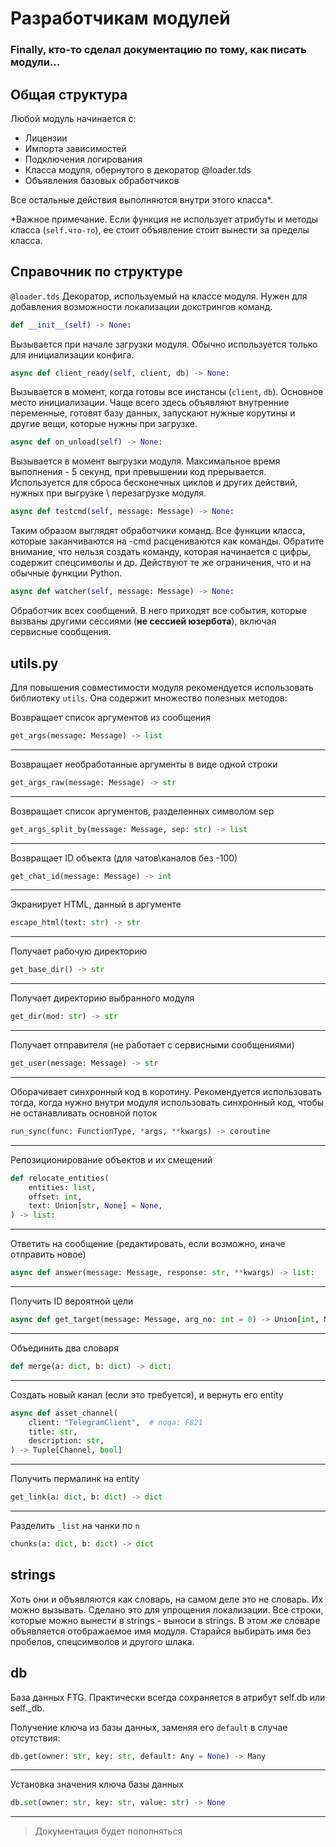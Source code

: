 # Разработчикам модулей
### Finally, кто-то сделал документацию по тому, как писать модули...

## Общая структура
Любой модуль начинается с:

- Лицензии
- Импорта зависимостей
- Подключения логирования
- Класса модуля, обернутого в декоратор @loader.tds
- Объявления базовых обработчиков


Все остальные действия выполняются внутри этого класса\*.

\*Важное примечание. Если функция не использует атрибуты и методы класса (`self.что-то`), ее стоит объявление стоит вынести за пределы класса.


## Справочник по структуре

`@loader.tds`
Декоратор, используемый на классе модуля. Нужен для добавления возможности локализации докстрингов команд.


```python
def __init__(self) -> None:
```
Вызывается при начале загрузки модуля. Обычно используется только для инициализации конфига.


```python
async def client_ready(self, client, db) -> None:
```
Вызывается в момент, когда готовы все инстансы (`client`, `db`). Основное место инициализации. Чаще всего здесь объявляют внутренние переменные, готовят базу данных, запускают нужные корутины и другие вещи, которые нужны при загрузке.


```python
async def on_unload(self) -> None:
```
Вызывается в момент выгрузки модуля. Максимальное время выполнения - 5 секунд, при превышении код прерывается. Используется для сброса бесконечных циклов и других действий, нужных при выгрузке \ перезагрузке модуля.

```python
async def testcmd(self, message: Message) -> None:
```
Таким образом выглядят обработчики команд. Все функции класса, которые заканчиваются на -cmd расцениваются как команды. Обратите внимание, что нельзя создать команду, которая начинается с цифры, содержит спецсимволы и др. Действуют те же ограничения, что и на обычные функции Python.

```python
async def watcher(self, message: Message) -> None:
```
Обработчик всех сообщений. В него приходят все события, которые вызваны другими сессиями (**не сессией юзербота**), включая сервисные сообщения.


## utils.py
Для повышения совместимости модуля рекомендуется использовать библиотеку `utils`. Она содержит множество полезных методов:

Возвращает список аргументов из сообщения
```python
get_args(message: Message) -> list
```
---

Возвращает необработанные аргументы в виде одной строки
```python
get_args_raw(message: Message) -> str
```
---

Возвращает список аргументов, разделенных символом sep
```python
get_args_split_by(message: Message, sep: str) -> list
```
---

Возвращает ID объекта (для чатов\каналов без -100)
```python
get_chat_id(message: Message) -> int
```
---

Экранирует HTML, данный в аргументе
```python
escape_html(text: str) -> str
```
---

Получает рабочую директорию
```python
get_base_dir() -> str
```
---

Получает директорию выбранного модуля
```python
get_dir(mod: str) -> str
```
---

Получает отправителя (не работает с сервисными сообщениями)
```python
get_user(message: Message) -> str
```
---

Оборачивает синхронный код в коротину. Рекомендуется использовать тогда, когда нужно внутри модуля использовать синхронный код, чтобы не останавливать основной поток
```python
run_sync(func: FunctionType, *args, **kwargs) -> coroutine
```
---

Репозиционирование объектов и их смещений
```python
def relocate_entities(
    entities: list,
    offset: int,
    text: Union[str, None] = None,
) -> list:
```
---

Ответить на сообщение (редактировать, если возможно, иначе отправить новое)
```python
async def answer(message: Message, response: str, **kwargs) -> list:
```
---

Получить ID вероятной цели
```python
async def get_target(message: Message, arg_no: int = 0) -> Union[int, None]:
```
---

Объединить два словаря
```python
def merge(a: dict, b: dict) -> dict:
```
---

Создать новый канал (если это требуется), и вернуть его entity
```python
async def asset_channel(
    client: "TelegramClient",  # noqa: F821
    title: str,
    description: str,
) -> Tuple[Channel, bool]
```
---

Получить пермалинк на entity
```python
get_link(a: dict, b: dict) -> dict
```
---

Разделить `_list` на чанки по `n`
```python
chunks(a: dict, b: dict) -> dict
```



## strings
Хоть они и объявляются как словарь, на самом деле это не словарь. Их можно вызывать. Сделано это для упрощения локализации. Все строки, которые можно вынести в strings - выноси в strings. В этом же словаре объявляется отображаемое имя модуля. Старайся выбирать имя без пробелов, спецсимволов и другого шлака.

## db
База данных FTG. Практически всегда сохраняется в атрибут self.db или self.\_db.

Получение ключа из базы данных, заменяя его `default` в случае отсутствия:
```python
db.get(owner: str, key: str, default: Any = None) -> Many
```
---
Установка значения ключа базы данных
```python
db.set(owner: str, key: str, value: str) -> None
```
---
> Документация будет пополняться
